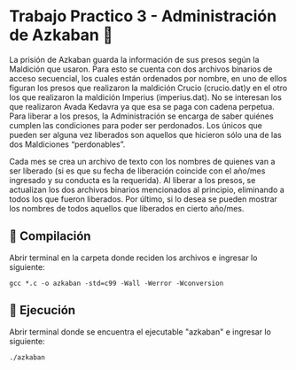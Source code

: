 # Trabajo Practico 3 - Administración de Azkaban :european_castle:

La prisión de Azkaban guarda la información de sus presos según la
Maldición que usaron. Para esto ​se cuenta con dos archivos binarios de acceso
secuencial​, los cuales están ordenados por nombre, en uno de ellos figuran los
presos que realizaron la maldición ​Crucio ​(crucio.dat) ​y en el otro los que realizaron
la maldición ​Imperius (imperius.dat). No se interesan los que realizaron Avada
Kedavra ya que esa se paga con cadena perpetua.
Para liberar a los presos, la Administración se encarga de saber quiénes cumplen las
condiciones para poder ser perdonados. Los únicos que pueden ser alguna vez
liberados son aquellos que hicieron sólo una de las dos Maldiciones “perdonables”.

Cada mes ​se crea un archivo de texto con los nombres de quienes van a
ser liberado (si es que su ​fecha de liberación coincide con el
año/mes ingresado y su conducta es la requerida). Al liberar a los presos, se actualizan los dos archivos binarios mencionados al principio, eliminando a todos los que fueron liberados.
Por último, si lo desea se pueden ​mostrar los nombres de todos aquellos que liberados en cierto año/mes.


## :pushpin: Compilación
Abrir terminal en la carpeta donde reciden los archivos e ingresar lo siguiente:
```
gcc *.c -o azkaban -std=c99 -Wall -Werror -Wconversion
```
## :pushpin: Ejecución
Abrir terminal donde se encuentra el ejecutable "azkaban" e ingresar lo siguiente:
```
./azkaban
```

